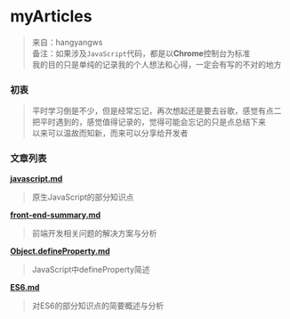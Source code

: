 # myArticles

> 来自：hangyangws  
备注：如果涉及`JavaScript`代码，都是以**Chrome**控制台为标准  
     我的目的只是单纯的记录我的个人想法和心得，一定会有写的不对的地方

### 初衷

> 平时学习倒是不少，但是经常忘记，再次想起还是要去谷歌，感觉有点二  
把平时遇到的，感觉值得记录的，觉得可能会忘记的只是点总结下来  
以来可以温故而知新，而来可以分享给开发者  

### 文章列表

[**javascript.md**](https://github.com/hangyangws/myArticles/blob/master/javascript.md)

> 原生JavaScript的部分知识点

[**front-end-summary.md**](https://github.com/hangyangws/myArticles/blob/master/front-end-summary.md)

> 前端开发相关问题的解决方案与分析

[**Object.defineProperty.md**](https://github.com/hangyangws/myArticles/blob/master/Object.defineProperty.md)

> JavaScript中defineProperty简述

[**ES6.md**](https://github.com/hangyangws/myArticles/blob/master/ES6.md)

> 对ES6的部分知识点的简要概述与分析


